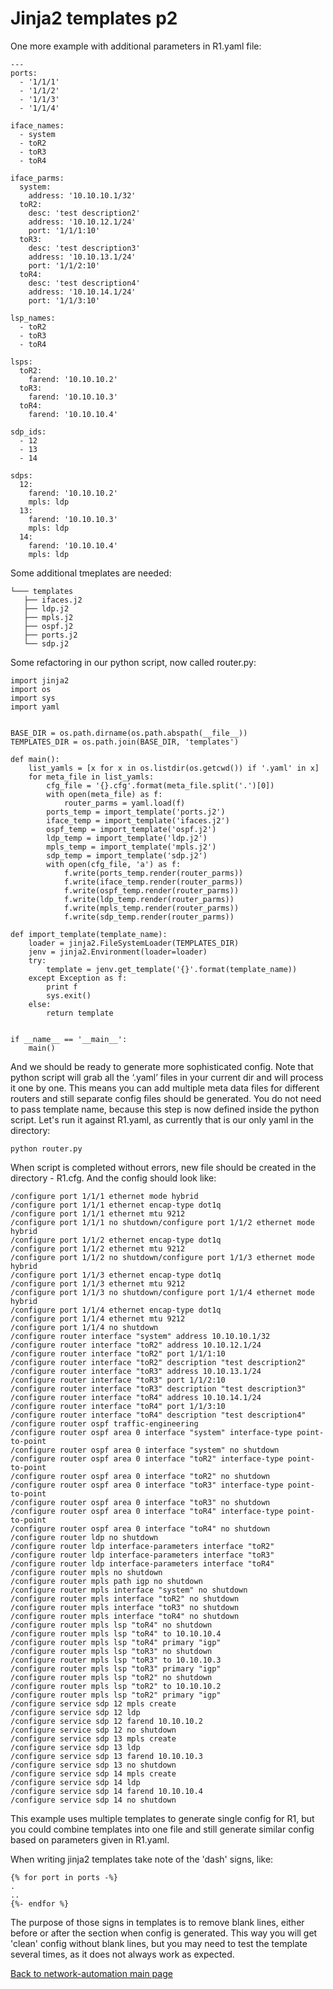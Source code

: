 # Jinja2 templates p2

One more example with additional parameters in R1.yaml file:

```
---
ports:
  - '1/1/1'
  - '1/1/2'
  - '1/1/3'
  - '1/1/4'

iface_names:
  - system
  - toR2
  - toR3
  - toR4

iface_parms:
  system:
    address: '10.10.10.1/32'
  toR2:
    desc: 'test description2'
    address: '10.10.12.1/24'
    port: '1/1/1:10'
  toR3:
    desc: 'test description3'
    address: '10.10.13.1/24'
    port: '1/1/2:10'
  toR4:
    desc: 'test description4'
    address: '10.10.14.1/24'
    port: '1/1/3:10'

lsp_names:
  - toR2
  - toR3
  - toR4

lsps:
  toR2:
    farend: '10.10.10.2'
  toR3:
    farend: '10.10.10.3'
  toR4:
    farend: '10.10.10.4'

sdp_ids:
  - 12
  - 13
  - 14

sdps:
  12:
    farend: '10.10.10.2'
    mpls: ldp
  13:
    farend: '10.10.10.3'
    mpls: ldp
  14:
    farend: '10.10.10.4'
    mpls: ldp
```

Some additional tmeplates are needed:

```
└─── templates
   ├── ifaces.j2
   ├── ldp.j2
   ├── mpls.j2
   ├── ospf.j2
   ├── ports.j2
   └── sdp.j2
```

Some refactoring in our python script, now called router.py:

```
import jinja2
import os
import sys
import yaml


BASE_DIR = os.path.dirname(os.path.abspath(__file__))
TEMPLATES_DIR = os.path.join(BASE_DIR, 'templates')

def main():
    list_yamls = [x for x in os.listdir(os.getcwd()) if '.yaml' in x]
    for meta_file in list_yamls:
        cfg_file = '{}.cfg'.format(meta_file.split('.')[0])
        with open(meta_file) as f:
            router_parms = yaml.load(f)
        ports_temp = import_template('ports.j2')
        iface_temp = import_template('ifaces.j2')
        ospf_temp = import_template('ospf.j2')
        ldp_temp = import_template('ldp.j2')
        mpls_temp = import_template('mpls.j2')
        sdp_temp = import_template('sdp.j2')
        with open(cfg_file, 'a') as f:
            f.write(ports_temp.render(router_parms))
            f.write(iface_temp.render(router_parms))
            f.write(ospf_temp.render(router_parms))
            f.write(ldp_temp.render(router_parms))
            f.write(mpls_temp.render(router_parms))
            f.write(sdp_temp.render(router_parms))

def import_template(template_name):
    loader = jinja2.FileSystemLoader(TEMPLATES_DIR)
    jenv = jinja2.Environment(loader=loader)
    try:
        template = jenv.get_template('{}'.format(template_name))
    except Exception as f:
        print f
        sys.exit()
    else:
        return template


if __name__ == '__main__':
    main()
```

And we should be ready to generate more sophisticated config. Note that python script will grab all the ‘.yaml’ files in your current dir and will process it one by one. This means you can add multiple meta data files for different routers and still separate config files should be generated. You do not need to pass template name, because this step is now defined inside the python script. 
Let's run it against R1.yaml, as currently that is our only yaml in the directory:

```
python router.py
```

When script is completed without errors, new file should be created in the directory - R1.cfg. And the config should look like:

```
/configure port 1/1/1 ethernet mode hybrid
/configure port 1/1/1 ethernet encap-type dot1q
/configure port 1/1/1 ethernet mtu 9212
/configure port 1/1/1 no shutdown/configure port 1/1/2 ethernet mode hybrid
/configure port 1/1/2 ethernet encap-type dot1q
/configure port 1/1/2 ethernet mtu 9212
/configure port 1/1/2 no shutdown/configure port 1/1/3 ethernet mode hybrid
/configure port 1/1/3 ethernet encap-type dot1q
/configure port 1/1/3 ethernet mtu 9212
/configure port 1/1/3 no shutdown/configure port 1/1/4 ethernet mode hybrid
/configure port 1/1/4 ethernet encap-type dot1q
/configure port 1/1/4 ethernet mtu 9212
/configure port 1/1/4 no shutdown
/configure router interface "system" address 10.10.10.1/32
/configure router interface "toR2" address 10.10.12.1/24
/configure router interface "toR2" port 1/1/1:10
/configure router interface "toR2" description "test description2"
/configure router interface "toR3" address 10.10.13.1/24
/configure router interface "toR3" port 1/1/2:10
/configure router interface "toR3" description "test description3"
/configure router interface "toR4" address 10.10.14.1/24
/configure router interface "toR4" port 1/1/3:10
/configure router interface "toR4" description "test description4"
/configure router ospf traffic-engineering
/configure router ospf area 0 interface "system" interface-type point-to-point
/configure router ospf area 0 interface "system" no shutdown
/configure router ospf area 0 interface "toR2" interface-type point-to-point
/configure router ospf area 0 interface "toR2" no shutdown
/configure router ospf area 0 interface "toR3" interface-type point-to-point
/configure router ospf area 0 interface "toR3" no shutdown
/configure router ospf area 0 interface "toR4" interface-type point-to-point
/configure router ospf area 0 interface "toR4" no shutdown
/configure router ldp no shutdown
/configure router ldp interface-parameters interface "toR2"
/configure router ldp interface-parameters interface "toR3"
/configure router ldp interface-parameters interface "toR4"
/configure router mpls no shutdown
/configure router mpls path igp no shutdown
/configure router mpls interface "system" no shutdown
/configure router mpls interface "toR2" no shutdown
/configure router mpls interface "toR3" no shutdown
/configure router mpls interface "toR4" no shutdown
/configure router mpls lsp "toR4" no shutdown
/configure router mpls lsp "toR4" to 10.10.10.4
/configure router mpls lsp "toR4" primary "igp"
/configure router mpls lsp "toR3" no shutdown
/configure router mpls lsp "toR3" to 10.10.10.3
/configure router mpls lsp "toR3" primary "igp"
/configure router mpls lsp "toR2" no shutdown
/configure router mpls lsp "toR2" to 10.10.10.2
/configure router mpls lsp "toR2" primary "igp"
/configure service sdp 12 mpls create
/configure service sdp 12 ldp
/configure service sdp 12 farend 10.10.10.2
/configure service sdp 12 no shutdown
/configure service sdp 13 mpls create
/configure service sdp 13 ldp
/configure service sdp 13 farend 10.10.10.3
/configure service sdp 13 no shutdown
/configure service sdp 14 mpls create
/configure service sdp 14 ldp
/configure service sdp 14 farend 10.10.10.4
/configure service sdp 14 no shutdown
```

This example uses multiple templates to generate single config for R1, but you could combine templates into one file and still generate similar config based on parameters given in R1.yaml. 

When writing jinja2 templates take note of the 'dash' signs, like:

```
{% for port in ports -%}
.
..
{%- endfor %}
```

The purpose of those signs in templates is to remove blank lines, either before or after the section when config is generated. This way you will get 'clean' config without blank lines, but you may need to test the template several times, as it does not always work as expected.

[Back to network-automation main page](..)
